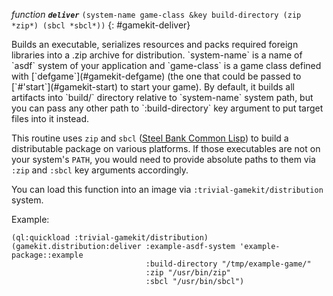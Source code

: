*function* ***`deliver`*** `(system-name game-class &key build-directory (zip *zip*) (sbcl *sbcl*))`
{: #gamekit-deliver}
<div class="bodge-docstring" markdown="block">
Builds an executable, serializes resources and packs required foreign libraries into a .zip
archive for distribution. `system-name` is a name of `asdf` system of your application and
`game-class` is a game class defined with [`defgame`](#gamekit-defgame) (the one that could be
passed to [`#'start`](#gamekit-start) to start your game). By default, it builds all artifacts
into `build/` directory relative to `system-name` system path, but you can pass any other path
to `:build-directory` key argument to put target files into it instead.

This routine uses `zip` and `sbcl` ([Steel Bank Common Lisp](http://sbcl.org)) to build a
distributable package on various platforms. If those executables are not on your system's
`PATH`, you would need to provide absolute paths to them via `:zip` and `:sbcl` key arguments
accordingly.

You can load this function into an image via `:trivial-gamekit/distribution` system.

Example:
```common_lisp
(ql:quickload :trivial-gamekit/distribution)
(gamekit.distribution:deliver :example-asdf-system 'example-package::example
                              :build-directory "/tmp/example-game/"
                              :zip "/usr/bin/zip"
                              :sbcl "/usr/bin/sbcl")
```
</div>
